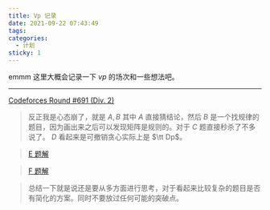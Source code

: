 ```yaml
---
title: Vp 记录
date: 2021-09-22 07:43:49
tags: 
categories: 
  - 计划
sticky: 1
---
```


emmm 这里大概会记录一下 $vp$ 的场次和一些想法吧。

----

[Codeforces Round #691 (Div. 2)](https://codeforces.com/contest/1459/)

> 反正我是心态崩了，就是 $A, B$ 其中 $A$ 直接猜结论，然后 $B$ 是一个找规律的题目，因为画出来之后可以发现矩阵是规则的。对于 $C$ 题直接秒杀了不多说了。 $D$ 看起来是可撤销贪心实际上是 $\tt Dp$。

> [E 题解](https://blog.csdn.net/sharp_legendgod/article/details/120405455?spm=1001.2014.3001.5501)

> [F 题解](https://blog.csdn.net/sharp_legendgod/article/details/120405328?spm=1001.2014.3001.5501)

> 总结一下就是说还是要从多方面进行思考，对于看起来比较复杂的题目是否有简化的方案。同时不要放过任何可能的突破点。



